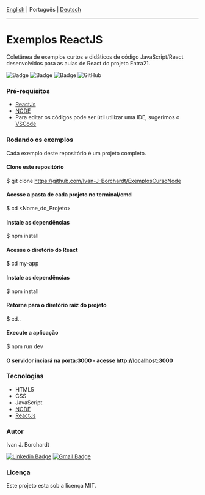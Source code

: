 [English](./README.md) | Português | [Deutsch](./README-de_DE.md)

---

# Exemplos ReactJS 
Coletânea de exemplos curtos e didáticos de código JavaScript/React desenvolvidos para as aulas de React do projeto Entra21. 


![Badge](https://img.shields.io/badge/Projeto-Entra21-blue)
![Badge](https://img.shields.io/badge/Curso-JavaScript/ReactJs-blue)
![Badge](https://img.shields.io/badge/Ano-2020-blue)
![GitHub](https://img.shields.io/github/license/ivan-j-borchardt/ExemplosCursoReactJS)

### Pré-requisitos
- [ReactJs](https://reactjs.org/) 
- [NODE](https://nodejs.org/en/download/) 
- Para editar os códigos pode ser útil utilizar uma IDE, sugerimos o [VSCode](https://code.visualstudio.com/download) 

### Rodando os exemplos

Cada exemplo deste repositório é um projeto completo.

#### Clone este repositório
$ git clone <https://github.com/Ivan-J-Borchardt/ExemplosCursoNode>

#### Acesse a pasta de cada projeto no terminal/cmd
$ cd <Nome_do_Projeto>

#### Instale as dependências
$ npm install


#### Acesse o diretório do React
$ cd my-app

#### Instale as dependências
$ npm install

#### Retorne para o diretório raiz do projeto
$ cd..

#### Execute a aplicação
$ npm run dev

#### O servidor inciará na porta:3000 - acesse <http://localhost:3000> 

### Tecnologias

- HTML5
- CSS
- JavaScript
- [NODE](https://nodejs.org/en/download/)  
- [ReactJs](https://reactjs.org/) 

### Autor
Ivan J. Borchardt

[![Linkedin Badge](https://img.shields.io/badge/-Ivan-blue?style=flat-square&logo=Linkedin&logoColor=white&link=https://www.linkedin.com/in/ivan-borchardt/)](https://www.linkedin.com/in/ivan-borchardt/) 
[![Gmail Badge](https://img.shields.io/badge/-ivan.borchardt.cobol@gmail.com-c14438?style=flat-square&logo=Gmail&logoColor=white&link=mailto:ivan.borchardt.cobol@gmail.com)](mailto:ivan.borchardt.cobol@gmail.com)

### Licença
Este projeto esta sob a licença MIT.
